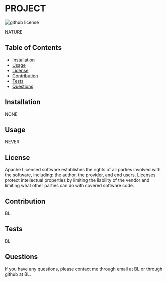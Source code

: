 # PROJECT

  ![github license](https://img.shields.io/badge/License-Apache-blue.svg)

  NATURE

  ## Table of Contents

  * [Installation](#installation)
  * [Usage](#usage)
  * [License](#license)
  * [Contribution](#contribution)
  * [Tests](#tests)
  * [Questions](#questions)


  ## Installation
  NONE

  ## Usage
  NEVER

  ## License
  Apache
  Licensed software establishes the rights of all parties involved with the software, including: the author, the provider, and end users.  Licenses protect intellectual properties by limiting the liability of the vendor and limiting what other parties can do with covered software code.

  ## Contribution
  BL

  ## Tests
  BL

  ## Questions

  If you have any questions, please contact me through email at BL or through github at BL.
